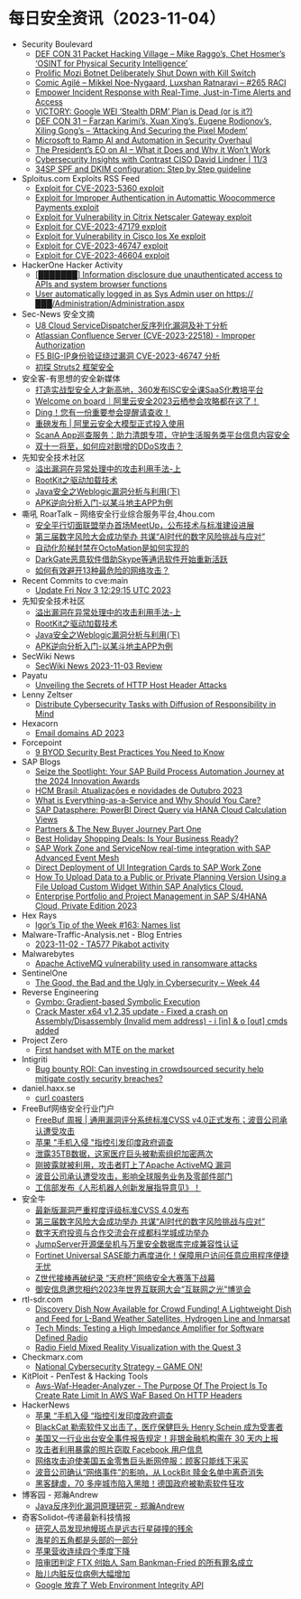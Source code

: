 # 每日安全资讯（2023-11-04）

- Security Boulevard
  - [DEF CON 31 Packet Hacking Village – Mike Raggo’s, Chet Hosmer’s ‘OSINT for Physical Security Intelligence’](https://securityboulevard.com/2023/11/def-con-31-packet-hacking-village-mike-raggos-chet-hosmers-osint-for-physical-security-intelligence/)
  - [Prolific Mozi Botnet Deliberately Shut Down with Kill Switch](https://securityboulevard.com/2023/11/prolific-mozi-botnet-deliberately-shut-down-with-kill-switch/)
  - [Comic Agilé – Mikkel Noe-Nygaard, Luxshan Ratnaravi – #265 RACI](https://securityboulevard.com/2023/11/comic-agile-mikkel-noe-nygaard-luxshan-ratnaravi-265-raci/)
  - [Empower Incident Response with Real-Time, Just-in-Time Alerts and Access](https://securityboulevard.com/2023/11/empower-incident-response-with-real-time-just-in-time-alerts-and-access/)
  - [VICTORY: Google WEI ‘Stealth DRM’ Plan is Dead (or is it?)](https://securityboulevard.com/2023/11/google-wei-is-dead-richixbw/)
  - [DEF CON 31 – Farzan Karimi’s, Xuan Xing’s, Eugene Rodionov’s, Xiling Gong’s – ‘Attacking And Securing the Pixel Modem’](https://securityboulevard.com/2023/11/def-con-31-farzan-karimis-xuan-xings-eugene-rodionovs-xiling-gongs-attacking-and-securing-the-pixel-modem/)
  - [Microsoft to Ramp AI and Automation in Security Overhaul](https://securityboulevard.com/2023/11/microsoft-to-ramp-ai-and-automation-in-security-overhaul/)
  - [The President’s EO on AI – What it Does and Why it Won’t Work](https://securityboulevard.com/2023/11/the-presidents-eo-on-ai-what-it-does-and-why-it-wont-work/)
  - [Cybersecurity Insights with Contrast CISO David Lindner | 11/3](https://securityboulevard.com/2023/11/cybersecurity-insights-with-contrast-ciso-david-lindner-11-3/)
  - [34SP SPF and DKIM configuration: Step by Step guideline](https://securityboulevard.com/2023/11/34sp-spf-and-dkim-configuration-step-by-step-guideline/)
- Sploitus.com Exploits RSS Feed
  - [Exploit for CVE-2023-5360 exploit](https://sploitus.com/exploit?id=A854699B-92F8-596A-AEEB-F5D46DACAD62&utm_source=rss&utm_medium=rss)
  - [Exploit for Improper Authentication in Automattic Woocommerce Payments exploit](https://sploitus.com/exploit?id=3384E547-A625-5A56-8C4E-8D9244539DC2&utm_source=rss&utm_medium=rss)
  - [Exploit for Vulnerability in Citrix Netscaler Gateway exploit](https://sploitus.com/exploit?id=2DA02AFE-6A13-5C03-8521-E31D5924AA10&utm_source=rss&utm_medium=rss)
  - [Exploit for CVE-2023-47179 exploit](https://sploitus.com/exploit?id=54C12501-8B6A-56DF-9316-2B7CCA20CD33&utm_source=rss&utm_medium=rss)
  - [Exploit for Vulnerability in Cisco Ios Xe exploit](https://sploitus.com/exploit?id=AF4F20F9-F1D7-5E63-BD2F-2BE8017C5213&utm_source=rss&utm_medium=rss)
  - [Exploit for CVE-2023-46747 exploit](https://sploitus.com/exploit?id=7A5F4EB4-98CD-5183-9C16-DF17E0A5DDEC&utm_source=rss&utm_medium=rss)
  - [Exploit for CVE-2023-46604 exploit](https://sploitus.com/exploit?id=D1A6E22C-FE78-53F8-AC35-8B11AD6D5EAD&utm_source=rss&utm_medium=rss)
- HackerOne Hacker Activity
  - [[███████] Information disclosure due unauthenticated access to APIs and system browser functions](https://hackerone.com/reports/2122964)
  - [User automatically logged in as Sys Admin user on https://███/Administration/Administration.aspx](https://hackerone.com/reports/2190808)
- Sec-News 安全文摘
  - [U8 Cloud ServiceDispatcher反序列化漏洞及补丁分析](https://govuln.com/news/url/MMva)
  - [Atlassian Confluence Server (CVE-2023-22518) - Improper Authorization](https://govuln.com/news/url/k4YA)
  - [F5 BIG-IP身份验证绕过漏洞 CVE-2023-46747 分析](https://govuln.com/news/url/9NZy)
  - [初探 Struts2 框架安全](https://govuln.com/news/url/J4OW)
- 安全客-有思想的安全新媒体
  - [打造实战型安全人才新高地，360发布ISC安全课SaaS化教培平台](https://www.anquanke.com/post/id/291209)
  - [Welcome on board｜阿里云安全2023云栖参会攻略都在这了！](https://www.anquanke.com/post/id/291134)
  - [Ding！您有一份重要参会提醒请查收！](https://www.anquanke.com/post/id/291188)
  - [重磅发布 | 阿里云安全大模型正式投入使用](https://www.anquanke.com/post/id/291189)
  - [ScanA App巡查服务：助力清朗专项，守护生活服务类平台信息内容安全](https://www.anquanke.com/post/id/291190)
  - [双十一将至，如何应对剧增的DDoS攻击？](https://www.anquanke.com/post/id/290996)
- 先知安全技术社区
  - [溢出漏洞在异常处理中的攻击利用手法-上](https://xz.aliyun.com/t/12967)
  - [RootKit之驱动加载技术](https://xz.aliyun.com/t/12965)
  - [Java安全之Weblogic漏洞分析与利用(下)](https://xz.aliyun.com/t/12964)
  - [APK逆向分析入门-以某斗地主APP为例](https://xz.aliyun.com/t/12962)
- 嘶吼 RoarTalk – 网络安全行业综合服务平台,4hou.com
  - [安全平行切面联盟举办首场MeetUp，公布技术与标准建设进展](https://www.4hou.com/posts/3rqr)
  - [第三届数字风险大会成功举办 共谋“AI时代的数字风险挑战与应对”](https://www.4hou.com/posts/4vr2)
  - [自动化阶梯封禁在OctoMation是如何实现的](https://www.4hou.com/posts/2qpJ)
  - [DarkGate恶意软件借助Skype等通讯软件开始重新活跃](https://www.4hou.com/posts/JK9o)
  - [如何有效避开13种最危险的网络攻击？](https://www.4hou.com/posts/kjWX)
- Recent Commits to cve:main
  - [Update Fri Nov  3 12:29:15 UTC 2023](https://github.com/trickest/cve/commit/e92d56163a89ca2834f9ed523c5f35d7472ad69c)
- 先知安全技术社区
  - [溢出漏洞在异常处理中的攻击利用手法-上](https://xz.aliyun.com/t/12967)
  - [RootKit之驱动加载技术](https://xz.aliyun.com/t/12965)
  - [Java安全之Weblogic漏洞分析与利用(下)](https://xz.aliyun.com/t/12964)
  - [APK逆向分析入门-以某斗地主APP为例](https://xz.aliyun.com/t/12962)
- SecWiki News
  - [SecWiki News 2023-11-03 Review](http://www.sec-wiki.com/?2023-11-03)
- Payatu
  - [Unveiling the Secrets of HTTP Host Header Attacks](https://payatu.com/blog/unveiling-the-secrets-of-http-host-header-attacks/)
- Lenny Zeltser
  - [Distribute Cybersecurity Tasks with Diffusion of Responsibility in Mind](https://zeltser.com/distribute-cybersecurity-tasks/)
- Hexacorn
  - [Email domains AD 2023](https://www.hexacorn.com/blog/2023/11/03/email-domains-ad-2023/)
- Forcepoint
  - [9 BYOD Security Best Practices You Need to Know](https://www.forcepoint.com/blog/insights/byod-security-best-practices)
- SAP Blogs
  - [Seize the Spotlight: Your SAP Build Process Automation Journey at the 2024 Innovation Awards](https://blogs.sap.com/2023/11/03/seize-the-spotlight-your-sap-build-process-automation-journey-at-the-2024-innovation-awards/)
  - [HCM Brasil: Atualizações e novidades de Outubro 2023](https://blogs.sap.com/2023/11/03/hcm-brasil-atualizacoes-e-novidades-de-outubro-2023/)
  - [What is Everything-as-a-Service and Why Should You Care?](https://blogs.sap.com/2023/11/03/what-is-everything-as-a-service-and-why-should-you-care/)
  - [SAP Datasphere: PowerBI Direct Query via HANA Cloud Calculation Views](https://blogs.sap.com/2023/11/03/sap-datasphere-powerbi-direct-query-via-hana-cloud-calculation-views/)
  - [Partners & The New Buyer Journey Part One](https://blogs.sap.com/2023/11/03/partners-the-new-buyer-journey-part-one/)
  - [Best Holiday Shopping Deals: Is Your Business Ready?](https://blogs.sap.com/2023/11/03/best-holiday-shopping-deals-is-your-business-ready/)
  - [SAP Work Zone and ServiceNow real-time integration with SAP Advanced Event Mesh](https://blogs.sap.com/2023/11/03/sap-work-zone-and-servicenow-real-time-integration-with-sap-advanced-event-mesh/)
  - [Direct Deployment of UI Integration Cards to SAP Work Zone](https://blogs.sap.com/2023/11/03/direct-deployment-of-ui-integration-cards-to-sap-work-zone/)
  - [How To Upload Data to a Public or Private Planning Version  Using a File Upload Custom Widget Within SAP Analytics Cloud.](https://blogs.sap.com/2023/11/03/how-to-upload-data-to-a-public-or-private-planning-version-using-a-file-upload-custom-widget-within-sap-analytics-cloud./)
  - [Enterprise Portfolio and Project Management in SAP S/4HANA Cloud, Private Edition 2023](https://blogs.sap.com/2023/11/03/enterprise-portfolio-and-project-management-in-sap-s-4hana-cloud-private-edition-2023/)
- Hex Rays
  - [Igor’s Tip of the Week #163: Names list](https://hex-rays.com/blog/igors-tip-of-the-week-163-names-list/)
- Malware-Traffic-Analysis.net - Blog Entries
  - [2023-11-02 - TA577 Pikabot activity](https://www.malware-traffic-analysis.net/2023/11/02/index.html)
- Malwarebytes
  - [Apache ActiveMQ vulnerability used in ransomware attacks](https://www.malwarebytes.com/blog/business/2023/11/apache-activemq-vulnerability-used-in-ransomware-attacks)
- SentinelOne
  - [The Good, the Bad and the Ugly in Cybersecurity – Week 44](https://www.sentinelone.com/blog/the-good-the-bad-and-the-ugly-in-cybersecurity-week-44-5/)
- Reverse Engineering
  - [Gymbo: Gradient-based Symbolic Execution](https://www.reddit.com/r/ReverseEngineering/comments/17mt8j7/gymbo_gradientbased_symbolic_execution/)
  - [Crack Master x64 v1.2.35 update - Fixed a crash on Assembly/Disassembly (Invalid mem address) - i [in] & o [out] cmds added](https://www.reddit.com/r/ReverseEngineering/comments/17n0xqu/crack_master_x64_v1235_update_fixed_a_crash_on/)
- Project Zero
  - [First handset with MTE on the market](https://googleprojectzero.blogspot.com/2023/11/first-handset-with-mte-on-market.html)
- Intigriti
  - [Bug bounty ROI: Can investing in crowdsourced security help mitigate costly security breaches?](https://blog.intigriti.com/2023/11/03/bug-bounty-roi-can-investing-in-crowdsourced-security-help-mitigate-costly-security-breaches/)
- daniel.haxx.se
  - [curl coasters](https://daniel.haxx.se/blog/2023/11/03/curl-coasters/)
- FreeBuf网络安全行业门户
  - [FreeBuf 周报 | 通用漏洞评分系统标准CVSS v4.0正式发布；波音公司承认遭受攻击](https://www.freebuf.com/news/382805.html)
  - [苹果 &quot;手机入侵 &quot;指控引发印度政府调查](https://www.freebuf.com/news/382729.html)
  - [泄露35TB数据，这家医疗巨头被勒索组织加密两次](https://www.freebuf.com/news/382719.html)
  - [刚披露就被利用，攻击者盯上了Apache ActiveMQ 漏洞](https://www.freebuf.com/news/382716.html)
  - [波音公司承认遭受攻击，影响全球服务业务及零部件部门](https://www.freebuf.com/news/382710.html)
  - [工信部发布《人形机器人创新发展指导意见》！](https://www.freebuf.com/news/382701.html)
- 安全牛
  - [最新版漏洞严重程度评级标准CVSS 4.0发布](https://www.aqniu.com/industry/100717.html)
  - [第三届数字风险大会成功举办 共谋“AI时代的数字风险挑战与应对”](https://www.aqniu.com/industry/100704.html)
  - [数字天府投资与合作交流会在成都科学城成功举办](https://www.aqniu.com/vendor/100701.html)
  - [JumpServer开源堡垒机与万里安全数据库完成兼容性认证](https://www.aqniu.com/vendor/100696.html)
  - [Fortinet Universal SASE能力再度进化！保障用户访问任意应用程序便捷无忧](https://www.aqniu.com/vendor/100694.html)
  - [Z世代接棒再破纪录 “天府杯”网络安全大赛落下战幕](https://www.aqniu.com/vendor/100690.html)
  - [御安信息邀您相约2023年世界互联网大会“互联网之光”博览会](https://www.aqniu.com/vendor/100687.html)
- rtl-sdr.com
  - [Discovery Dish Now Available for Crowd Funding! A Lightweight Dish and Feed for L-Band Weather Satellites, Hydrogen Line and Inmarsat](https://www.rtl-sdr.com/discovery-dish-now-available-for-crowd-funding-a-lightweight-dish-and-feed-for-l-band-weather-satellites-hydrogen-line-and-inmarsat/)
  - [Tech Minds: Testing a High Impedance Amplifier for Software Defined Radio](https://www.rtl-sdr.com/tech-minds-testing-a-high-impedance-amplifier-for-software-defined-radio/)
  - [Radio Field Mixed Reality Visualization with the Quest 3](https://www.rtl-sdr.com/radio-field-mixed-reality-visualization-with-the-quest-3/)
- Checkmarx.com
  - [National Cybersecurity Strategy – GAME ON!](https://checkmarx.com/blog/national-cybersecurity-strategy-game-on/)
- KitPloit - PenTest & Hacking Tools
  - [Aws-Waf-Header-Analyzer - The Purpose Of The Project Is To Create Rate Limit In AWS WaF Based On HTTP Headers](http://www.kitploit.com/2023/11/aws-waf-header-analyzer-purpose-of.html)
- HackerNews
  - [苹果 “手机入侵 “指控引发印度政府调查](https://hackernews.cc/archives/46697)
  - [BlackCat 勒索软件又出击了，医疗保健巨头 Henry Schein 成为受害者](https://hackernews.cc/archives/46690)
  - [美国又一行业出台安全事件报告规定！非银金融机构需在 30 天内上报](https://hackernews.cc/archives/46685)
  - [攻击者利用暴露的照片窃取 Facebook 用户信息](https://hackernews.cc/archives/46679)
  - [网络攻击迫使美国五金零售巨头断网停服：顾客只能线下采买](https://hackernews.cc/archives/46681)
  - [波音公司确认“网络事件”的影响，从 LockBit 赎金名单中离奇消失](https://hackernews.cc/archives/46672)
  - [黑客肆虐，70 多座城市陷入黑暗！德国政府被勒索软件狂攻](https://hackernews.cc/archives/46666)
- 博客园 - 郑瀚Andrew
  - [Java反序列化漏洞原理研究 - 郑瀚Andrew](https://www.cnblogs.com/LittleHann/p/17800577.html)
- 奇客Solidot–传递最新科技情报
  - [研究人员发现地幔斑点是远古行星碰撞的残余](https://www.solidot.org/story?sid=76525)
  - [海星的五角都是头部的一部分](https://www.solidot.org/story?sid=76524)
  - [苹果营收连续四个季度下降](https://www.solidot.org/story?sid=76523)
  - [陪审团判定 FTX 创始人 Sam Bankman-Fried 的所有罪名成立](https://www.solidot.org/story?sid=76522)
  - [胎儿内脏反位病例大幅增加](https://www.solidot.org/story?sid=76521)
  - [Google 放弃了 Web Environment Integrity API](https://www.solidot.org/story?sid=76520)
